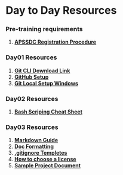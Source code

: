 # Day to Day Resources

### Pre-training requirements
1. **[APSSDC Registration Procedure](https://github.com/AP-State-Skill-Development-Corporation/APSSDC-Registration/blob/main/Engineering_Portal_Old_Registration.md)**

### Day01 Resources
1. **[Git CLI Download Link](https://git-scm.com/downloads)**
3. **[GitHub Setup](https://anilkumarteegala.github.io/GitHub_Account_Setup)**
4. **[Git Local Setup Windows](https://anilkumarteegala.github.io/Git-Local-Environment-Setup-[Windows])**

### Day02 Resources

1. **[Bash Scriping Cheat Sheet](https://devhints.io/bash)**

### Day03 Resources

1. **[Markdown Guide](https://guides.github.com/pdfs/markdown-cheatsheet-online.pdf)**
2. **[Doc Formatting](https://docs.github.com/en/github/writing-on-github/basic-writing-and-formatting-syntax)**
3. **[.gitignore Templetes](https://www.toptal.com/developers/gitignore)**
4. **[How to choose a license](https://choosealicense.com/)**
5. **[Sample Project Document](https://github.com/thoughtbot/factory_bot#readme)**
